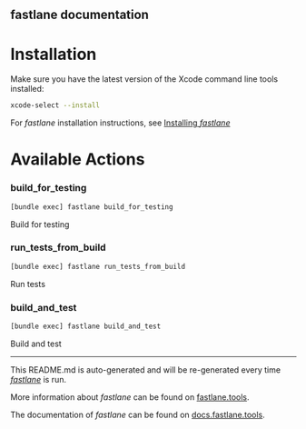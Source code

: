 fastlane documentation
----

# Installation

Make sure you have the latest version of the Xcode command line tools installed:

```sh
xcode-select --install
```

For _fastlane_ installation instructions, see [Installing _fastlane_](https://docs.fastlane.tools/#installing-fastlane)

# Available Actions

### build_for_testing

```sh
[bundle exec] fastlane build_for_testing
```

Build for testing

### run_tests_from_build

```sh
[bundle exec] fastlane run_tests_from_build
```

Run tests

### build_and_test

```sh
[bundle exec] fastlane build_and_test
```

Build and test

----

This README.md is auto-generated and will be re-generated every time [_fastlane_](https://fastlane.tools) is run.

More information about _fastlane_ can be found on [fastlane.tools](https://fastlane.tools).

The documentation of _fastlane_ can be found on [docs.fastlane.tools](https://docs.fastlane.tools).

